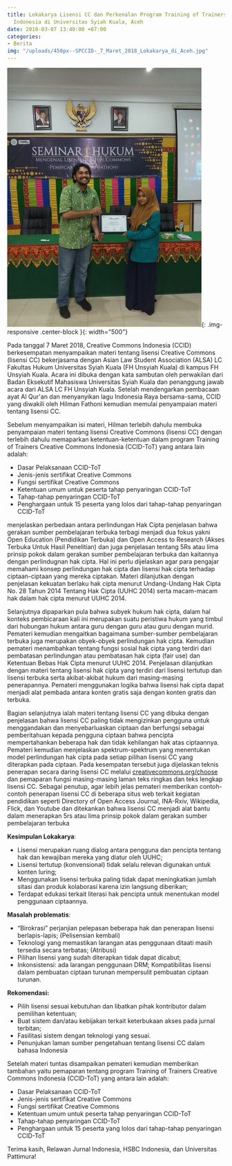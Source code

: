 ```yaml
---
title: Lokakarya Lisensi CC dan Perkenalan Program Training of Trainers Creative Commons
  Indonesia di Universitas Syiah Kuala, Aceh
date: 2018-03-07 13:40:00 +07:00
categories:
- Berita
img: "/uploads/450px--SPCCID-_7_Maret_2018_Lokakarya_di_Aceh.jpg"
---
```


![450px--SPCCID-_7_Maret_2018_Lokakarya_di_Aceh.jpg](/uploads/450px--SPCCID-_7_Maret_2018_Lokakarya_di_Aceh.jpg){: .img-responsive .center-block }{: width="500"}

Pada tanggal 7 Maret 2018, Creative Commons Indonesia (CCID) berkesempatan menyampaikan materi tentang lisensi Creative Commons (lisensi CC) bekerjasama dengan Asian Law Student Association (ALSA) LC Fakultas Hukum Universitas Syiah Kuala (FH Unsyiah Kuala) di kampus FH Unsyiah Kuala. Acara ini dibuka dengan kata sambutan oleh perwakilan dari Badan Eksekutif Mahasiswa Universitas Syiah Kuala dan penanggung jawab acara dari ALSA LC FH Unsyiah Kuala. Setelah mendengarkan pembacaan ayat Al Qur'an dan menyanyikan lagu Indonesia Raya bersama-sama, CCID yang diwakili oleh Hilman Fathoni kemudian memulai penyampaian materi tentang lisensi CC. 

Sebelum menyampaikan isi materi, Hilman terlebih dahulu  membuka penyampaian  materi tentang lisensi Creative Commons (lisensi CC) dengan terlebih dahulu memaparkan ketentuan-ketentuan dalam program Training of Trainers Creative Commons Indonesia (CCID-ToT) yang antara lain adalah:

* Dasar Pelaksanaan CCID-ToT
* Jenis-jenis sertifikat Creative Commons
* Fungsi sertifikat Creative Commons
* Ketentuan umum untuk peserta tahap penyaringan CCID-ToT
* Tahap-tahap penyaringan CCID-ToT
* Penghargaan untuk 15 peserta yang lolos dari tahap-tahap penyaringan CCID-ToT

menjelaskan perbedaan antara perlindungan Hak Cipta penjelasan bahwa gerakan sumber pembelajaran terbuka terbagi menjadi dua fokus yakni Open Education (Pendidikan Terbuka) dan Open Access to Research (Akses Terbuka Untuk Hasil Penelitian) dan juga penjelasan tentang 5Rs atau lima prinsip pokok dalam gerakan sumber pembelajaran terbuka dan kaitannya dengan perlindugnan hak cipta. Hal ini perlu dijelaskan agar para pengajar memahami konsep perlindungan hak cipta dan lisensi hak cipta terhadap ciptaan-ciptaan yang mereka ciptakan. Materi dilanjutkan dengan penjelasan kekuatan berlaku hak cipta menurut Undang-Undang Hak Cipta No. 28 Tahun 2014 Tentang Hak Cipta (UUHC 2014) serta macam-macam hak dalam hak cipta menurut UUHC 2014. 

Selanjutnya dipaparkan pula bahwa subyek hukum hak cipta, dalam hal konteks pembicaraan kali ini merupakan suatu peristiwa hukum yang timbul dari hubungan hukum antara guru dengan guru atau guru dengan murid. Pemateri kemudian mengaitkan bagaimana sumber-sumber pembelajaran terbuka juga merupakan obyek-obyek perlindungan hak cipta. Kemudian pemateri menambahkan tentang fungsi sosial hak cipta yang terdiri dari pembatasan perlindungan atau pembatasan hak cipta (fair use) dan Ketentuan Bebas Hak Cipta menurut UUHC 2014. Penjelasan dilanjutkan dengan materi tentang lisensi hak cipta yang terdiri dari lisensi tertutup dan lisensi terbuka serta akibat-akibat hukum dari masing-masing penerapannya. Pemateri menggunakan logika bahwa lisensi hak cipta dapat menjadi alat pembada antara konten gratis saja dengan konten gratis dan terbuka. 

Bagian selanjutnya ialah materi tentang lisensi CC yang dibuka dengan penjelasan bahwa lisensi CC paling tidak mengizinkan pengguna untuk menggandakan dan menyebarluaskan ciptaan dan berfungsi sebagai pemberitahuan kepada pengguna ciptaan bahwa pencipta mempertahankan beberapa hak dan tidak kehilangan hak atas ciptaannya. Pemateri kemudian menjelaskan spektrum-spektrum yang menentukan model perlindungan hak cipta pada setiap pilihan lisensi CC yang diterapkan pada ciptaan. Pada kesempatan tersebut juga dijelaskan teknis penerapan secara daring lisensi CC melalui [creativecommons.org/choose](creativecommons.org/choose) dan pemaparan fungsi masing-masing laman teks ringkas dan teks lengkap lisensi CC.  Sebagai penutup, agar lebih jelas pemateri memberikan contoh-contoh penerapan lisensi CC di beberapa situs web terkait kegiatan pendidikan seperti Directory of Open Access Journal, INA-Rxiv, Wikipedia, Flick, dan Youtube dan ditekankan bahwa lisensi CC menjadi alat bantu dalam menerapkan 5rs atau lima prinsip pokok dalam gerakan sumber pembelajaran terbuka

**Kesimpulan Lokakarya**:
* Lisensi merupakan ruang dialog antara pengguna dan pencipta tentang hak dan kewajiban mereka yang diatur oleh UUHC;
* Lisensi tertutup (konvensional) tidak selalu relevan digunakan untuk konten luring;
* Menggunakan lisensi terbuka paling tidak dapat meningkatkan jumlah sitasi dan produk kolaborasi karena izin langsung diberikan;
* Terdapat edukasi terkait literasi hak pencipta untuk menentukan model penggunaan ciptaannya.

**Masalah problematis**:
* “Birokrasi” perjanjian pelepasan beberapa hak dan penerapan lisensi berlapis-lapis; (Pelisensian kembali)
* Teknologi yang memastikan larangan atas penggunaan ditaati masih tersedia secara terbatas; (Atribusi)
* Pilihan lisensi yang sudah diterapkan tidak dapat dicabut;
* Inkonsistensi: ada larangan penggunaan DRM;
Kompatibilitas lisensi dalam pembuatan ciptaan turunan mempersulit pembuatan ciptaan turunan.

**Rekomendasi:**
* Pilih lisensi sesuai kebutuhan dan libatkan pihak kontributor dalam pemilihan ketentuan;
* Buat sistem dan/atau kebijakan terkait keterbukaan akses pada jurnal terbitan;
* Fasilitasi sistem dengan teknologi yang sesuai.
* Penunjukan laman sumber pengetahuan tentang lisensi CC dalam bahasa Indonesia

Setelah materi tuntas disampaikan pemateri kemudian memberikan tambahan yaitu pemaparan tentang program Training of Trainers Creative Commons Indonesia (CCID-ToT) yang antara lain adalah:

* Dasar Pelaksanaan CCID-ToT
* Jenis-jenis sertifikat Creative Commons
* Fungsi sertifikat Creative Commons
* Ketentuan umum untuk peserta tahap penyaringan CCID-ToT
* Tahap-tahap penyaringan CCID-ToT
* Penghargaan untuk 15 peserta yang lolos dari tahap-tahap penyaringan CCID-ToT

Terima kasih, Relawan Jurnal Indonesia, HSBC Indonesia, dan Universitas Pattimura!